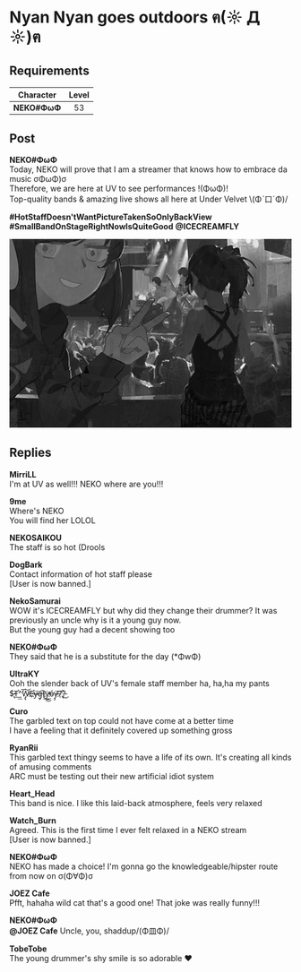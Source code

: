 # Nyan Nyan goes outdoors ฅ(☼ Д ☼)ฅ
## Requirements
| Character  |Level|
|------------|:---:|
|**NEKO#ΦωΦ**| 53  |

## Post
**NEKO#ΦωΦ**<br>
Today, NEKO will prove that I am a streamer that knows how to embrace da music σΦωΦ)σ<br>
Therefore, we are here at UV to see performances !(ΦωΦ)!<br>
Top-quality bands & amazing live shows all here at Under Velvet \\(Φˋ口ˊΦ)/

**\#HotStaffDoesn'tWantPictureTakenSoOnlyBackView**<br>
**\#SmallBandOnStageRightNowIsQuiteGood** **@ICECREAMFLY**

![n3201.png](./attachments/n3201.png)
## Replies
**MirriLL**<br>
I'm at UV as well!!! NEKO where are you!!!

**9me**<br>
Where's NEKO<br>
You will find her LOLOL

**NEKOSAIKOU**<br>
The staff is so hot (Drools

**DogBark**<br>
Contact information of hot staff please<br>
[User is now banned.]

**NekoSamurai**<br>
WOW it's ICECREAMFLY but why did they change their drummer? It was previously an uncle why is it a young guy now.<br>
But the young guy had a decent showing too

**NEKO#ΦωΦ**<br>
They said that he is a substitute for the day (\*ΦwΦ)

**UltraKY**<br>
Ooh the slender back of UV's female staff member ha, ha,ha my pants $̵̢́T̵̛͢͟^̀͞W̷̡̢͝E͏̵̛҉y̶̴͞g̶̡͡t̢͢͜y̵̕͜҉ó̴y̵̶̧̛͞7̢҉̀́͏?̵̀͜

**Curo**<br>
The garbled text on top could not have come at a better time<br>
I have a feeling that it definitely covered up something gross

**RyanRii**<br>
This garbled text thingy seems to have a life of its own. It's creating all kinds of amusing comments<br>
ARC must be testing out their new artificial idiot system

**Heart_Head**<br>
This band is nice. I like this laid-back atmosphere, feels very relaxed

**Watch_Burn**<br>
Agreed. This is the first time I ever felt relaxed in a NEKO stream<br>
[User is now banned.]

**NEKO#ΦωΦ**<br>
NEKO has made a choice! I'm gonna go the knowledgeable/hipster route from now on σ(Φ∀Φ)σ

**JOEZ Cafe**<br>
Pfft, hahaha wild cat that's a good one! That joke was really funny!!!

**NEKO#ΦωΦ**<br>
**@JOEZ Cafe** Uncle, you, shaddup/(Φ皿Φ)/

**TobeTobe**<br>
The young drummer's shy smile is so adorable ❤

